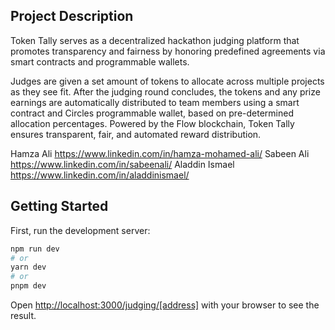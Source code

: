 ## Project Description

Token Tally serves as a decentralized hackathon judging platform that promotes transparency and fairness by honoring predefined agreements via smart contracts and programmable wallets.

Judges are given a set amount of tokens to allocate across multiple projects as they see fit. After the judging round concludes, the tokens and any prize earnings are automatically distributed to team members using a smart contract and Circles programmable wallet, based on pre-determined allocation percentages. Powered by the Flow blockchain, Token Tally ensures transparent, fair, and automated reward distribution.

Hamza Ali https://www.linkedin.com/in/hamza-mohamed-ali/
Sabeen Ali https://www.linkedin.com/in/sabeenali/
Aladdin Ismael https://www.linkedin.com/in/aladdinismael/

## Getting Started

First, run the development server:

```bash
npm run dev
# or
yarn dev
# or
pnpm dev
```

Open [http://localhost:3000/judging/[address]](http://localhost:3000/juding/[address]) with your browser to see the result.
